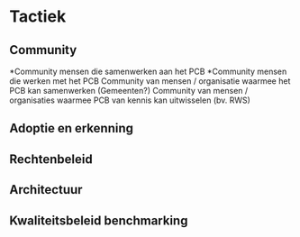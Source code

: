 # Tactiek


## Community

*Community mensen die samenwerken aan het PCB
*Community mensen die werken met het PCB
Community van mensen / organisatie waarmee het PCB kan samenwerken (Gemeenten?)
Community van mensen / organisaties waarmee PCB van kennis kan uitwisselen (bv. RWS)

## Adoptie en erkenning



## Rechtenbeleid



## Architectuur



## Kwaliteitsbeleid benchmarking





